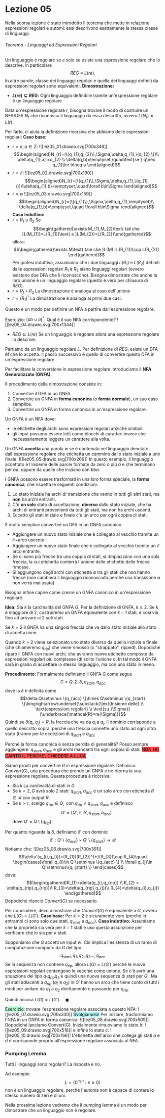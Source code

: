 # Lezione 05
Nella scorsa lezione è stato introdotto il teorema che mette in relazione espressioni regolari e automi: essi descrivono esattamente la stessa classe di linguaggi.
###### Teorema - Linguaggi ed Espressioni Regolari
Un linguaggio è regolare se e solo se esiste una espressione regolare che lo descrive. In particolare $$REG\equiv L(re).$$
In altre parole, classe dei linguaggi regolari e quella dei linguaggi definiti da espressioni regolari sono equivalenti.
**Dimostrazione:**
- **$L(re)\subseteq REG:$** Ogni linguaggio definibile tramite un'espressione regolare è un linguaggio regolare

Data un'espressione regolare $r$, bisogna trovare il modo di costruire un NFA/DFA $N_{r}$ che riconosca il linguaggio da essa descritto, ovvero $L(N_{r})=L(r)$.

Per farlo, ci aiuta la definizione ricorsiva che abbiamo delle espressioni regolari:
**Caso base**:
- $r=a,a\in\Sigma$:
![[lez05_01.drawio.svg|700x348]]
$$\begin{aligned}N_{r}=(\{q_{1},q_{2}\},\Sigma,\delta,q_{1},\{q_{2} \})\\ \delta(q_{1},a) =q_{2} \\ \delta(q,b)=\emptyset,\quad\text{se } q\neq q_{1}\lor b\neq a \end{aligned}$$
- $r=\mathcal{E}$:
![[lez05_02.drawio.svg|700x190]]
$$\begin{aligned}N_{r}=(\{q_{1}\},\Sigma,\delta,q_{1},\{q_{1} \})\\\delta(q_{1},b)=\emptyset,\quad\forall b\in\Sigma \end{aligned}$$
- $r=\emptyset$
![[lez05_03.drawio.svg|700x159]]
$$\begin{aligned}N_{r}=(\{q_{1}\},\Sigma,\delta,q_{1},\emptyset)\\ \delta(q_{1},b)=\emptyset,\quad \forall  b\in\Sigma \end{aligned}$$
**Caso Induttivo:**
- $r=R_{1}\cup R_{2}$
Se
$$\begin{gathered}\exists M_{1},M_{2}\text{ tali che }L(M_{1})=L(R_{1})\text{ e }L(M_{2})=L(R_{2})\end{gathered}$$
allora:
$$\begin{gathered}\exists M\text{ tale che }L(M)=L(R_{1})\cup L(R_{2}) \end{gathered}$$
Per ipotesi induttiva, assumiamo che i due linguaggi $L(R_{1})$ e $L(R_{2})$ definiti dalle espressioni regolari $R_{1}$ e $R_{2}$ siano linguaggi regolari (ovvero esistono due DFA che li riconoscono). Bisogna dimostrare che anche la loro unione è un linguaggio regolare (questo è vero per chiusura di $REG$).
- $r=R_{1}\circ R_{2}$
La dimostrazione è analoga al caso dell'unione
- $r=(R_{1})^{*}$
La dimostrazione è analoga ai primi due casi.

Questo è un modo per definire un NFA a partire dall'espressione regolare. 

Esercizio: $(ab\cup a)^{*}$. Qual è il suo NFA corrispondente?
![[lez05_04.drawio.svg|700x1344]]

- $REG\subseteq L(re)$ Se un linguaggio è regolare allora una espressione regolare lo descrive.

Partiamo da un linguaggio regolare $L.$ Per definizione di $REG$, esiste un DFA $M$ che lo accetta. Il passo successivo è quello di convertire questo DFA in un'espressione regolare.

Per facilitare la conversione in espressione regolare introduciamo il **NFA Generalizzato (GNFA)**.

Il procedimento della dimostrazione consiste in:
1. Convertire il DFA in un GNFA
2. Convertire un GNFA in **forma canonica** (o **forma normale**), un suo caso semplice.
3. Convertire un GNFA in forma canonica in un'espressione regolare.

Un GNFA è un NFA dove:
- le etichette degli archi sono espressioni regolari anziché simboli.
- gli input possono essere letti come blocchi di caratteri invece che necessariamente leggere un carattere alla volta.

Un GNFA **accetta** una parola $w$ se è contenuta nel linguaggio denotato dall'espressione regolare che etichetta un cammino dallo stato iniziale a uno finale.
![[lez05_05.drawio.svg|700x269]]
In questo esempio, il linguaggio accettato è l'insieme delle parole formate da zero o più $a$ e che terminano per $ba$, oppure da quelle che iniziano con $bba$.

I GNFA possono essere trasformati in una loro forma speciale, la **forma canonica**, che rispetta le seguenti condizioni:
1. Lo stato iniziale ha archi di transizione che vanno in tutti gli altri stati, ma **non** ha archi entranti.
2. C'è **un solo** stato di accettazione, **diverso** dallo stato iniziale, che ha archi di entranti provenienti da tutti gli stati, ma non ha archi uscenti.
3. Eccetto gli stati iniziale e finale c'è un arco per ogni coppia di stati.

È molto semplice convertire un DFA in un GNFA canonico:
- Aggiungere un nuovo stato iniziale che è collegato al vecchio tramite un $\mathcal{E}-$arco uscente
- Aggiungere un nuovo stato finale che è collegato al vecchio tramite un $\mathcal{E}$ arco entrante.
- Se ci sono più frecce tra una coppia di stati, si rimpiazzano con una sola freccia, la cui etichetta conterrà l'unione delle etichette delle frecce rimosse.
- Si aggiungono degli archi con etichetta $\emptyset$ tra gli stati che non hanno frecce (non cambierà il linguaggio riconosciuto perché una transizione $\emptyset$ non verrà mai usata)

Bisogna infine capire come creare un GNFA canonico in un'espressione regolare.

**Idea:**
Sia $k$ la cardinalità del GNFA $G$. Per la definizione di GNFA, $k\ge 2.$ Se $k$ è maggiore di $2$, costruiremo un GNFA equivalente con $k-1$ stati, e così via fino ad arrivare ai $2$ soli stati.

Se $k=2$ il GNFA ha una singola freccia che va dallo stato iniziale allo stato di accettazione.

Quando $k>2$ viene selezionato uno stato diverso da quello iniziale e finale (che chiameremo $q_{rip}$) che viene rimosso (o "strappato", ripped). Dopodiché riparo il GNFA con nuovi archi, che avranno nuove etichette composte da espressioni regolari più complesse (di solito l'unione d. In tal modo il GNFA sarà in grado di accettare lo stesso linguaggio, ma con uno stato in meno.

**Procedimento:**
Formalmente definiamo il GNFA $G$ come segue $$G=Q,\Sigma,\delta,q_{start},q_{acc}$$
dove la $\delta$ è definita come
$$\delta:Q\setminus \{q_{acc} \}\times Q\setminus \{q_{start} \}\longrightarrow\underset{\substack{\text{Insieme delle} \\ \text{espressioni regolari} \\ \text{su }\Sigma}}{\underbrace{\mathcal{R}=re(\Sigma)}}$$
Quindi se $\delta(q_{i},q_{j})=R$, la freccia che va da $q_{i}$ a $q_{j}$. Il dominio corrisponde a quello descritto sopra, perché una freccia connette uno stato ad ogni altro stato (tranne per le eccezioni di $q_{start}$ e $q_{acc}$

Perché la forma canonica è senza perdita di generalità?
Posso sempre aggiungere: $q_{start},q_{acc}$ e gli archi mancanti tra ogni coppia di stati.
<font color="#000000"><span style="background:#ff4d4f">NON HO CAPITO IL PERCHE', CHIEDERE A LUCA</span></font>

Siamo pronti per convertire $G$ in espressione regolare.
Definisco $Convert(G),$ una procedura che prende un GNFA e ne ritorna la sua espressione regolare. Questa procedura è ricorsiva:
 - Sia $k$ La cardinalità di stati in $G$
 - Se $k=2,G$ avrà solo 2 stati: $q_{start},q_{acc}$ e un solo arco con etichetta $R\in\mathcal{R}$ con output $R.$
 - Se $k>r,$ scelgo $q_{rip}\in Q,\text{ con }q_{rip}\neq q_{start},q_{acc}$ e definisco $$G'=(Q',\mathcal{E},\delta',q_{start},q_{acc})$$
dove $Q'=Q\setminus\{q_{rip} \}$. 

Per quanto riguarda la $\delta$, definiamo $\delta'$ con dominio:
$$\delta':Q'\setminus\{q_{acc} \}\times Q'\setminus \{q_{start} \}\longrightarrow \mathcal{R}$$
Notiamo che:
![[lez05_06.drawio.svg|700x391]]
$$\delta'(q_{i},q_{i})=(R_{1})(R_{2})^{*}(R_{3})\cup R_{4}\quad \begin{cases}\forall q_{i}\in Q'\setminus \{q_{acc} \} \\ \forall q_{j}\in Q'\setminus\{q_{start} \} \end{cases}$$
dove:
$$\begin{gathered}R_{1}=\delta(q_{i},q_{rip}) \\ R_{2} = \delta(q_{rip},q_{rip})\\ R_{3}=\delta(q_{rip},q_{j})\\ R_{4}=\delta(q_{i},q_{j}) \end{gathered}$$
Dopodiché rilancio $Convert(G)$ se necessario.

Per concludere, devo dimostrare che $Convert(G)$ è equivalente a $G$, ovvero che $L(G)=L(G')$.
**Caso base:**
Per $k=2$ è sicuramente vero (perché in entrambi ci sono solo due stati, $q_{start}$ e $q_{acc}$).
**Caso induttivo:**
Assumiamo che la proprietà sia vera per $k-1$ stati e uso questa assunzione per verificare che lo sia per $k$ stati.

Supponiamo che $G$ accetti un input $w$. Ciò implica l'esistenza di un ramo di computazione compiuto da $G$ del tipo: $$q_{start},q_{1},q_{2},q_{3}...,q_{acc}$$
Se la sequenza non contiene $q_{rip},$ allora $L(G)=L(G')$ perché le nuove espressioni regolari contengono le vecchie come unione. Se c'è  avrò una situazione del tipo $q_{1}q_{rip}q_{2}$ e quindi una nuova sequenza di stati per $G'.$ Ma gli stati adiacenti a $q_{rip}$ ($q_{1}$ e $q_{2}$) in $G'$ hanno un arco che tiene conto di tutti i modi per andare da $q_{1}$ a $q_{2}$ direttamente o passando per $q_{rip}.$

Quindi ancora $L(G)=L(G').\quad\blacksquare$

<span style="background:#affad1">Esercizio</span>: trovare l'espressione regolare associata a questo NFA:
![[lez05_07.drawio.svg|700x330]]
<font color="#000000"><span style="background:#b1ffff">Svolgiamolo!</span></font>
Per iniziare, trasformiamo l'NFA in un GNFA in forma canonica:
![[lez05_08.drawio.svg|700x505]]
Dopodiché lanciamo Convert(G). Inizialmente rimuoviamo lo stato $b$:
![[lez05_09.drawio.svg|700x516]]
e infine lo stato $c$:
![[lez05_10.drawio.svg|700x166]]
L'etichetta dell'arco che collega gli stati $a$ e $d$ è corrisponde proprio all'espressione regolare associata al NFA.
### Pumping Lemma
Tutti i linguaggi sono regolari? La risposta è no.

Ad esempio:
$$L=\{0^{n}1^{n}:n\ge0\}$$
non è un linguaggio regolare, perché l'automa non è capace di contare lo stesso numero di zeri e di uni.

Nella prossima lezione vedremo che il pumping lemma è un modo per dimostrare che un linguaggio non è regolare.